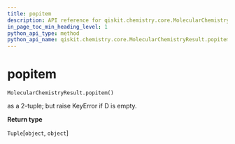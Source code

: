 ```yaml
---
title: popitem
description: API reference for qiskit.chemistry.core.MolecularChemistryResult.popitem
in_page_toc_min_heading_level: 1
python_api_type: method
python_api_name: qiskit.chemistry.core.MolecularChemistryResult.popitem
---
```


# popitem

<span id="qiskit.chemistry.core.MolecularChemistryResult.popitem" />

`MolecularChemistryResult.popitem()`

as a 2-tuple; but raise KeyError if D is empty.

**Return type**

`Tuple`\[`object`, `object`]


